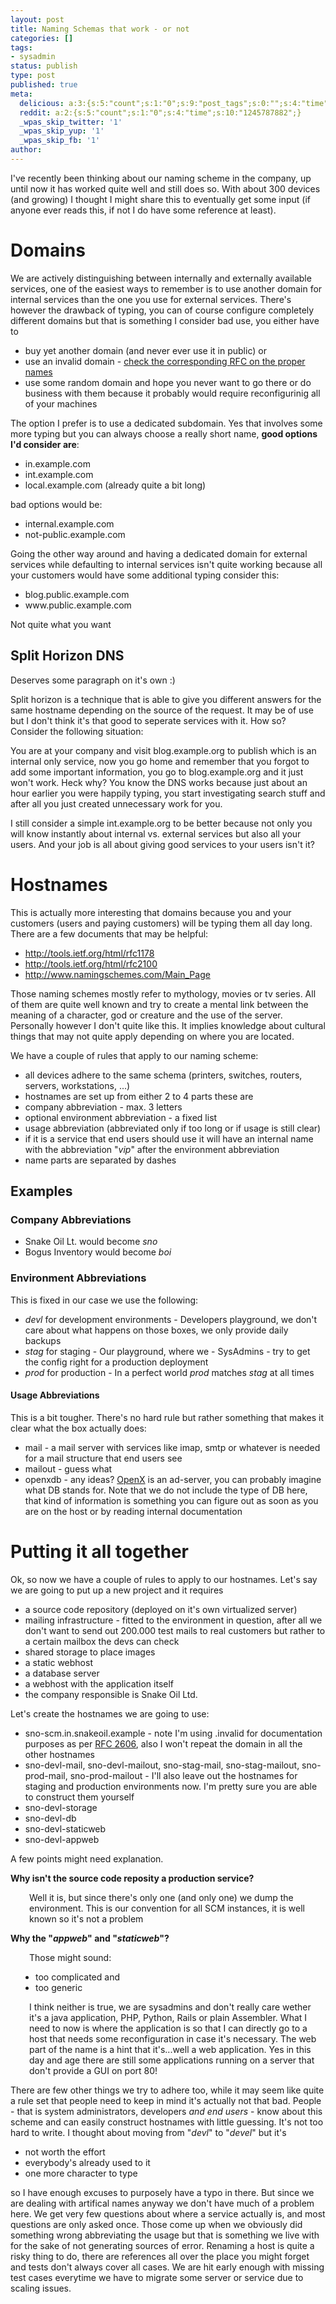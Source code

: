 ```yaml
---
layout: post
title: Naming Schemas that work - or not
categories: []
tags:
- sysadmin
status: publish
type: post
published: true
meta:
  delicious: a:3:{s:5:"count";s:1:"0";s:9:"post_tags";s:0:"";s:4:"time";s:10:"1245787882";}
  reddit: a:2:{s:5:"count";s:1:"0";s:4:"time";s:10:"1245787882";}
  _wpas_skip_twitter: '1'
  _wpas_skip_yup: '1'
  _wpas_skip_fb: '1'
author: 
---
```

<p>I've recently been thinking about our naming scheme in the company, up until now it has worked quite well and still does so. With about 300 devices (and growing) I thought I might share this to eventually get some input (if anyone ever reads this, if not I do have some reference at least).</p>
<h1>Domains</h1>
<p>We are actively distinguishing between internally and externally available services, one of the easiest ways to remember is to use another domain for internal services than the one you use for external services. There's however the drawback of typing, you can of course configure completely different domains but that is something I consider bad use, you either have to</p>
<ul>
<li>buy yet another domain (and never ever use it in public) or</li>
<li>use an invalid domain - <a href="http://www.faqs.org/rfcs/rfc2606.html">check the corresponding RFC on the proper names</a></li>
<li>use some random domain and hope you never want to go there or do business with them because it probably would require reconfigurinig all of your machines</li>
</ul>
<p>The option I prefer is to use a dedicated subdomain. Yes that involves some more typing but you can always choose a really short name, <strong>good options I'd consider are</strong>:</p>
<ul>
<li>in.example.com</li>
<li>int.example.com</li>
<li>local.example.com (already quite a bit long)</li>
</ul>
<p>bad options would be:</p>
<ul>
<li>internal.example.com</li>
<li>not-public.example.com</li>
</ul>
<p>Going the other way around and having a dedicated domain for external services while defaulting to internal services isn't quite working because all your customers would have some additional typing consider this:</p>
<ul>
<li>blog.public.example.com</li>
<li>www.public.example.com</li>
</ul>
<p>Not quite what you want</p>
<h2>Split Horizon DNS</h2>
<p>Deserves some paragraph on it's own :)</p>
<p>Split horizon is a technique that is able to give you different answers for the same hostname depending on the source of the request. It may be of use but I don't think it's that good to seperate services with it. How so? Consider the following situation:</p>
<p>You are at your company and visit blog.example.org to publish which is an internal only service, now you go home and remember that you forgot to add some important information, you go to blog.example.org and it just won't work. Heck why? You know the DNS works because just about an hour earlier you were happily typing, you start investigating search stuff and after all you just created unnecessary work for you.</p>
<p>I still consider a simple int.example.org to be better because not only you will know instantly about internal vs. external services but also all your users. And your job is all about giving good services to your users isn't it?</p>
<h1>Hostnames</h1>
<p>This is actually more interesting that domains because you and your customers (users and paying customers) will be typing them all day long. There are a few documents that may be helpful:</p>
<ul>
<li><a href="http://tools.ietf.org/html/rfc1178">http://tools.ietf.org/html/rfc1178</a></li>
<li><a href="http://tools.ietf.org/html/rfc2100">http://tools.ietf.org/html/rfc2100</a></li>
<li><a href="http://www.namingschemes.com/Main_Page">http://www.namingschemes.com/Main_Page</a></li>
</ul>
<p>Those naming schemes mostly refer to mythology, movies or tv series. All of them are quite well known and try to create a mental link between the meaning of a character, god or creature and the use of the server. Personally however I don't quite like this. It implies knowledge about cultural things that may not quite apply depending on where you are located.</p>
<p>We have a couple of rules that apply to our naming scheme:</p>
<ul>
<li>all devices adhere to the same schema (printers, switches, routers, servers, workstations, ...)</li>
<li>hostnames are set up from either 2 to 4 parts these are</li>
<li>company abbreviation - max. 3 letters</li>
<li>optional environment abbreviation - a fixed list</li>
<li>usage abbreviation (abbreviated only if too long or if usage is still clear)</li>
<li>if it is a service that end users should use it will have an internal name with the abbreviation "<em>vip</em>" after the environment abbreviation</li>
<li>name parts are separated by dashes</li>
</ul>
<h2>Examples</h2>
<h3>Company Abbreviations</h3>
<ul>
<li>Snake Oil Lt. would become <em>sno</em></li>
<li>Bogus Inventory would become <em>boi</em></li>
</ul>
<h3>Environment Abbreviations</h3>
<p>This is fixed in our case we use the following:</p>
<ul>
<li><em>devl</em> for development environments - Developers playground, we don't care about what happens on those boxes, we only provide daily backups</li>
<li><em>stag</em> for staging - Our playground, where we - SysAdmins - try to get the config right for a production deployment</li>
<li><em>prod</em> for production - In a perfect world <em>prod</em> matches <em>stag</em> at all times</li>
</ul>
<h4>Usage Abbreviations</h4>
<p>This is a bit tougher. There's no hard rule but rather something that makes it clear what the box actually does:</p>
<ul>
<li>mail - a mail server with services like imap, smtp or whatever is needed for a mail structure that end users see</li>
<li>mailout - guess what</li>
<li>openxdb - any ideas? <a href="http://www.openx.org">OpenX</a> is an ad-server, you can probably imagine what DB stands for. Note that we do not include the type of DB here, that kind of information is something you can figure out as soon as you are on the host or by reading internal documentation</li>
</ul>
<h1>Putting it all together</h1>
<p>Ok, so now we have a couple of rules to apply to our hostnames. Let's say we are going to put up a new project and it requires</p>
<ul>
<li>a source code repository (deployed on it's own virtualized server)</li>
<li>mailing infrastructure - fitted to the environment in question, after all we don't want to send out 200.000 test mails to real customers but rather to a certain mailbox the devs can check</li>
<li>shared storage to place images</li>
<li>a static webhost</li>
<li>a database server</li>
<li>a webhost with the application itself</li>
<li>the company responsible is Snake Oil Ltd.</li>
</ul>
<p>Let's create the hostnames we are going to use:</p>
<ul>
<li>sno-scm.in.snakeoil.example - note I'm using .invalid for documentation purposes as per <a href="http://www.faqs.org/rfcs/rfc2606.html">RFC 2606</a>, also I won't repeat the domain in all the other hostnames<a href="http://www.faqs.org/rfcs/rfc2606.html"><br />
</a></li>
<li>sno-devl-mail, sno-devl-mailout, sno-stag-mail, sno-stag-mailout, sno-prod-mail, sno-prod-mailout - I'll also leave out the hostnames for staging and production environments now. I'm pretty sure you are able to construct them yourself</li>
<li>sno-devl-storage</li>
<li>sno-devl-db</li>
<li>sno-devl-staticweb</li>
<li>sno-devl-appweb</li>
</ul>
<p>A few points might need explanation.</p>
<p><strong>Why isn't the source code reposity a production service?</strong></p>
<p style="padding-left:30px;">Well it is, but since there's only one (and only one) we dump the environment. This is our convention for all SCM instances, it is well known so it's not a problem</p>
<p><strong>Why the "<em>appweb</em>" and "<em>staticweb</em>"?</strong></p>
<p style="padding-left:30px;">Those might sound:</p>
<ul style="padding-left:40px;">
<li>too complicated and</li>
<li>too generic</li>
</ul>
<p style="padding-left:30px;">I think neither is true, we are sysadmins and don't really care wether it's a java application, PHP, Python, Rails or plain Assembler. What I need to now is where the application is so that I can directly go to a host that needs some reconfiguration in case it's necessary. The web part of the name is a hint that it's...well a web application. Yes in this day and age there are still some applications running on a server that don't provide a GUI on port 80!</p>
<p>There are few other things we try to adhere too, while it may seem like quite a rule set that people need to keep in mind it's actually not that bad. People - that is system administrators, developers <em>and end users</em> - know about this scheme and can easily construct hostnames with little guessing. It's not too hard to write. I thought about moving from "<em>devl</em>" to "<em>devel</em>" but it's</p>
<ul>
<li>not worth the effort</li>
<li>everybody's already used to it</li>
<li>one more character to type</li>
</ul>
<p>so I have enough excuses to purposely have a typo in there. But since we are dealing with artifical names anyway we don't have much of a problem here. We get very few questions about where a service actually is, and most questions are only asked once. Those come up when we obviously did something wrong abbreviating the usage but that is something we live with for the sake of not generating sources of error. Renaming a host is quite a risky thing to do, there are references all over the place you might forget and tests don't always cover all cases. We are hit early enough with missing test cases everytime we have to migrate some server or service due to scaling issues.</p>
